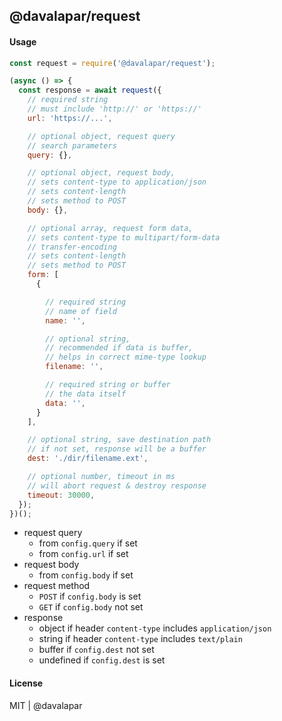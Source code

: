 
## @davalapar/request

#### Usage

```js
const request = require('@davalapar/request');

(async () => {
  const response = await request({
    // required string
    // must include 'http://' or 'https://'
    url: 'https://...',

    // optional object, request query
    // search parameters
    query: {},

    // optional object, request body,
    // sets content-type to application/json
    // sets content-length
    // sets method to POST
    body: {},

    // optional array, request form data,
    // sets content-type to multipart/form-data
    // transfer-encoding
    // sets content-length
    // sets method to POST
    form: [
      {

        // required string
        // name of field
        name: '',

        // optional string,
        // recommended if data is buffer,
        // helps in correct mime-type lookup
        filename: '',

        // required string or buffer
        // the data itself
        data: '',
      }
    ],

    // optional string, save destination path
    // if not set, response will be a buffer
    dest: './dir/filename.ext',

    // optional number, timeout in ms
    // will abort request & destroy response
    timeout: 30000,
  });
})();
```

- request query
  - from `config.query` if set
  - from `config.url` if set
- request body
  - from `config.body` if set
- request method
  - `POST` if `config.body` is set
  - `GET` if `config.body` not set
- response
  - object if header `content-type` includes `application/json`
  - string if header `content-type` includes `text/plain`
  - buffer if `config.dest` not set
  - undefined if `config.dest` is set

#### License

MIT | @davalapar